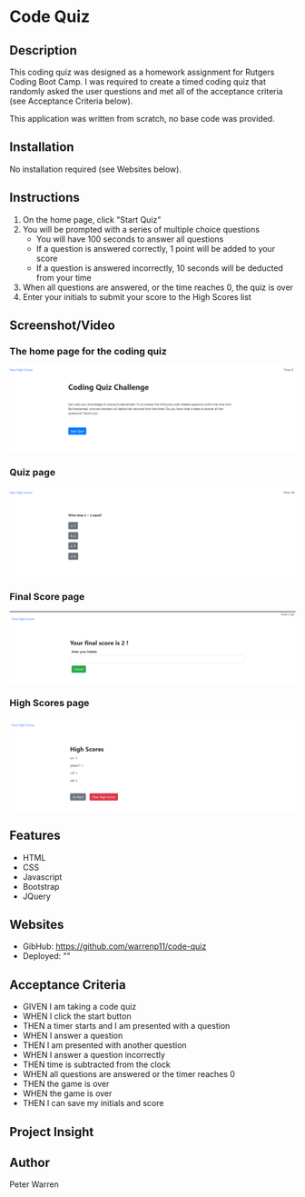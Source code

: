 # Code Quiz

## Description
This coding quiz was designed as a homework assignment for Rutgers Coding Boot Camp. I was required to create a timed coding quiz that randomly asked the user questions and met all of the acceptance criteria (see Acceptance Criteria below).

This application was written from scratch, no base code was provided.

## Installation
No installation required (see Websites below).

## Instructions
1. On the home page, click "Start Quiz"
2. You will be prompted with a  series of multiple choice questions
    * You will have 100 seconds to answer all questions
    * If a question is answered correctly, 1 point will be added to your score
    * If a question is answered incorrectly, 10 seconds will be deducted from your time
3. When all questions are answered, or the time reaches 0, the quiz is over
4. Enter your initials to submit your score to the High Scores list

## Screenshot/Video
### The home page for the coding quiz
![Coding Quiz Home Page](./assets/images/start-page.png "Coding Quiz Home Page")

### Quiz page
![Quiz Example](./assets/images/quiz.png "Quiz Page Example")

### Final Score page 
![Final Score Example](./assets/images/final-score.png "Final Score example" )

### High Scores page 
![High Scores Example](./assets/images/high-scores.png "High Scores example" )

## Features
* HTML
* CSS
* Javascript
* Bootstrap
* JQuery

## Websites
* GibHub: https://github.com/warrenp11/code-quiz
* Deployed: ""

## Acceptance Criteria
* GIVEN I am taking a code quiz
* WHEN I click the start button
* THEN a timer starts and I am presented with a question
* WHEN I answer a question
* THEN I am presented with another question
* WHEN I answer a question incorrectly
* THEN time is subtracted from the clock
* WHEN all questions are answered or the timer reaches 0
* THEN the game is over
* WHEN the game is over
* THEN I can save my initials and score

## Project Insight

## Author
Peter Warren